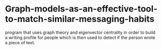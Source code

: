# Graph-models-as-an-effective-tool-to-match-similar-messaging-habits

program that uses graph theory and eigenvector centrality in order to build a writing profile for people which is then used to detect if the person wrote a piece of text.
